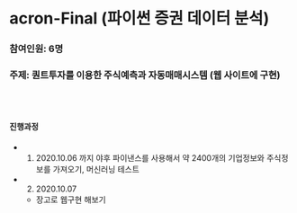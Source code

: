 # acron-Final (파이썬 증권 데이터 분석)
### 참여인원: 6명
### 주제: 퀀트투자를 이용한 주식예측과 자동매매시스템 (웹 사이트에 구현)
<br/>
<br/>

#### 진행과정
* 1. 2020.10.06 까지 야후 파이낸스를 사용해서 약 2400개의 기업정보와 주식정보를 가져오기, 머신러닝 테스트
* 2. 2020.10.07
    - 장고로 웹구현 해보기




